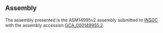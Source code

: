 

Assembly
--------

The assembly presented is the ASM14995v2 assembly submitted to
[INSDC](http://www.insdc.org) with the assembly accession
[GCA\_000149955.2](http://www.ebi.ac.uk/ena/data/view/GCA_000149955.2).
